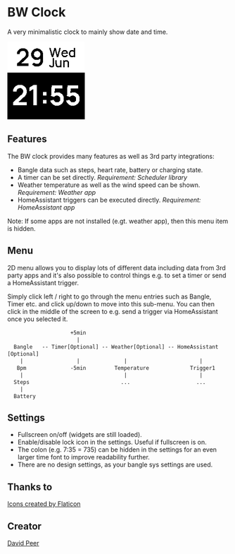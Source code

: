 # BW Clock
A very minimalistic clock to mainly show date and time.

![](screenshot.png)

## Features
The BW clock provides many features as well as 3rd party integrations:
- Bangle data such as steps, heart rate, battery or charging state.
- A timer can be set directly. *Requirement: Scheduler library*
- Weather temperature as well as the wind speed can be shown. *Requirement: Weather app*
- HomeAssistant triggers can be executed directly. *Requirement: HomeAssistant app*

Note: If some apps are not installed (e.gt. weather app), then this menu item is hidden.

## Menu
2D menu allows you to display lots of different data including data from 3rd party apps and it's also possible to control things e.g. to set a timer or send a HomeAssistant trigger.

Simply click left / right to go through the menu entries such as Bangle, Timer etc.
and click up/down to move into this sub-menu. You can then click in the middle of the screen
to e.g. send a trigger via HomeAssistant once you selected it.

```
                    +5min
                      |
  Bangle   -- Timer[Optional] -- Weather[Optional] -- HomeAssistant [Optional]
    |                 |              |                       |
   Bpm              -5min         Temperature             Trigger1
    |                                |                       |
  Steps                             ...                     ...
    |
  Battery
```

## Settings
- Fullscreen on/off (widgets are still loaded).
- Enable/disable lock icon in the settings. Useful if fullscreen is on.
- The colon (e.g. 7:35 = 735) can be hidden in the settings for an even larger time font to improve readability further.
- There are no design settings, as your bangle sys settings are used.


## Thanks to
<a href="https://www.flaticon.com/free-icons/" title="Icons">Icons created by Flaticon</a>


## Creator
[David Peer](https://github.com/peerdavid)
